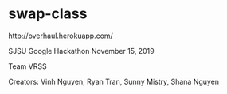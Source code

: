 # swap-class
http://overhaul.herokuapp.com/

SJSU Google Hackathon November 15, 2019

Team VRSS

Creators: Vinh Nguyen, Ryan Tran, Sunny Mistry, Shana Nguyen
